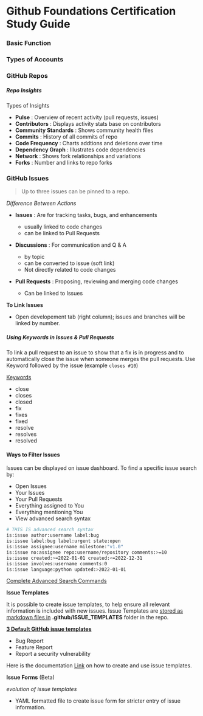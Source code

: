 # Github Foundations Certification Study Guide

### Basic Function

### Types of Accounts

### GitHub Repos

##### Repo Insights

Types of Insights
- **Pulse** : Overview of recent activity (pull requests, issues)
- **Contributors** : Displays activity stats base on contributors
- **Community Standards** : Shows community health files
- **Commits** : History of all commits of repo
- **Code Frequency** :  Charts addtions and deletions over time
- **Dependency Graph** : Illustrates code dependencies
- **Network** : Shows fork relationships and variations
- **Forks** : Number and links to repo forks

### GitHub Issues

> Up to three issues can be pinned to a repo.

_Difference Between Actions_

- __Issues__ : Are for tracking tasks, bugs, and enhancements
    - usually linked to code changes
    - can be linked to Pull Requests

- __Discussions__ : For communication and Q & A
    - by topic
    - can be converted to issue (soft link)
    - Not directly related to code changes

- __Pull Requests__ : Proposing, reviewing and merging code changes
    - Can be linked to Issues
 
__To Link Issues__

- Open developement tab (right column); issues and branches will be linked by number.


 ##### Using Keywords in Issues & Pull Requests
To link a pull request to an issue to show that a fix is in progress and to automatically close the issue when         someone merges the pull requests. Use Keyword followed by the issue (example `closes #10`)

<ins>Keywords</ins>
- close
- closes
- closed
- fix
- fixes
- fixed
- resolve
- resolves
- resolved

#### Ways to Filter Issues

Issues can be displayed on issue dashboard. To find a specific issue search by:
- Open Issues
- Your Issues
- Your Pull Requests
- Everything assigned to You
- Everything mentioning You
- View advanced search syntax

```bash
# THIS IS advanced search syntax
is:issue author:username label:bug
is:issue label:bug label:urgent state:open 
is:issue assignee:username milestone:"v1.0"
is:issue no:assignee repo:username/repository comments:>=10
is:issue created:>=2022-01-01 created:<=2022-12-31
is:issue involves:username comments:0
is:issue language:python updated:>2022-01-01
```

[Complete Advanced Search Commands](https://docs.github.com/en/search-github/searching-on-github/searching-issues-and-pull-requests)

__Issue Templates__

It is possible to create issue templates, to help ensure all relevant information is included with new issues.
Issue Templates are <ins>stored as markdown files in</ins>  **.github/ISSUE_TEMPLATES** folder in the repo.

<ins>__3 Default GitHub issue templates__</ins>
- Bug Report
- Feature Report
- Report a security vulnerability

Here is the documentation [Link](https://docs.github.com/en/communities/using-templates-to-encourage-useful-issues-and-pull-requests/about-issue-and-pull-request-templates) on how to create and use issue templates.

__Issue Forms__ (Beta)

*evolution of issue templates*

- YAML formatted file to create issue form for stricter entry of issue information.





